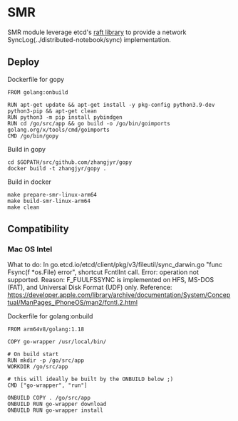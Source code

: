 # SMR

SMR module leverage etcd's [raft library](https://github.com/etcd-io/etcd/raft) to provide a network SyncLog(../distributed-notebook/sync) implementation.

## Deploy

Dockerfile for gopy

~~~
FROM golang:onbuild

RUN apt-get update && apt-get install -y pkg-config python3.9-dev python3-pip && apt-get clean
RUN python3 -m pip install pybindgen
RUN cd /go/src/app && go build -o /go/bin/goimports golang.org/x/tools/cmd/goimports
CMD /go/bin/gopy
~~~

Build in gopy

~~~
cd $GOPATH/src/github.com/zhangjyr/gopy
docker build -t zhangjyr/gopy .
~~~

Build in docker

~~~
make prepare-smr-linux-arm64
make build-smr-linux-arm64
make clean
~~~

## Compatibility

### Mac OS Intel

What to do: In go.etcd.io/etcd/client/pkg/v3/fileutil/sync_darwin.go "func Fsync(f *os.File) error", shortcut FcntlInt call. 
Error: operation not supported.
Reason: F_FUULFSSYNC is implemented on HFS, MS-DOS (FAT), and Universal Disk Format (UDF) only.
Reference:
https://developer.apple.com/library/archive/documentation/System/Conceptual/ManPages_iPhoneOS/man2/fcntl.2.html

Dockerfile for golang:onbuild

~~~
FROM arm64v8/golang:1.18

COPY go-wrapper /usr/local/bin/

# On build start
RUN mkdir -p /go/src/app
WORKDIR /go/src/app

# this will ideally be built by the ONBUILD below ;)
CMD ["go-wrapper", "run"]

ONBUILD COPY . /go/src/app
ONBUILD RUN go-wrapper download
ONBUILD RUN go-wrapper install
~~~
